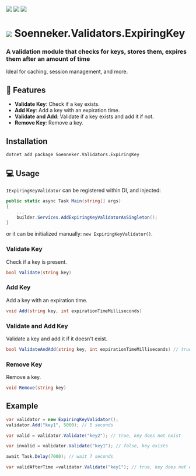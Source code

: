 ﻿[![](https://img.shields.io/nuget/v/soenneker.validators.expiringkey.svg?style=for-the-badge)](https://www.nuget.org/packages/soenneker.validators.expiringkey/)
[![](https://img.shields.io/github/actions/workflow/status/soenneker/soenneker.validators.expiringkey/publish-package.yml?style=for-the-badge)](https://github.com/soenneker/soenneker.validators.expiringkey/actions/workflows/publish-package.yml)
[![](https://img.shields.io/nuget/dt/soenneker.validators.expiringkey.svg?style=for-the-badge)](https://www.nuget.org/packages/soenneker.validators.expiringkey/)

# ![](https://user-images.githubusercontent.com/4441470/224455560-91ed3ee7-f510-4041-a8d2-3fc093025112.png) Soenneker.Validators.ExpiringKey
### A validation module that checks for keys, stores them, expires them after an amount of time

Ideal for caching, session management, and more.

## 🚀 Features

- **Validate Key**: Check if a key exists.
- **Add Key**: Add a key with an expiration time.
- **Validate and Add**: Validate if a key exists and add it if not.
- **Remove Key**: Remove a key.

## Installation

```
dotnet add package Soenneker.Validators.ExpiringKey
```

## 💻 Usage

`IExpiringKeyValidator` can be registered within DI, and injected:

```csharp
public static async Task Main(string[] args)
{
    ...
    builder.Services.AddExpiringKeyValidatorAsSingleton();
}
```

or it can be initialized manually: `new ExpiringKeyValidator()`.

### Validate Key

Check if a key is present.

```csharp
bool Validate(string key)
```

### Add Key

Add a key with an expiration time.

```csharp
void Add(string key, int expirationTimeMilliseconds)
```

### Validate and Add Key

Validate a key and add it if it doesn't exist.

```csharp
bool ValidateAndAdd(string key, int expirationTimeMilliseconds) // true if doesn't exist, false if it does
```

### Remove Key

Remove a key.

```csharp
void Remove(string key)
```

## Example

```csharp
var validator = new ExpiringKeyValidator();
validator.Add("key1", 5000); // 5 seconds

var valid = validator.Validate("key2"); // true, key does not exist

var invalid = validator.Validate("key1"); // false, key exists

await Task.Delay(7000); // wait 7 seconds

var validAfterTime =validator.Validate("key1"); // true, key does not exist
```